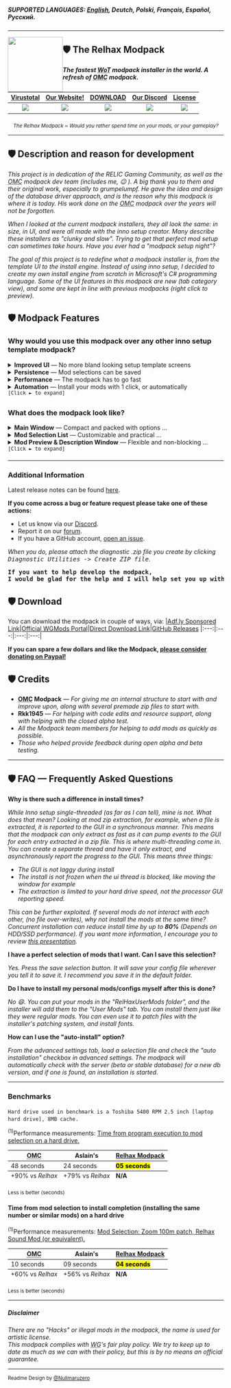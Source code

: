 ##### SUPPORTED LANGUAGES: [**<ins>English</ins>**](README.md), Deutch, Polski, Français, Español, Pусский.</sup>

***

<img align="left" width="128" height="128" src="https://raw.githubusercontent.com/Willster419/RelhaxModpack/master/RelhaxModpack/RelhaxModpack/Resources/modpack_icon.ico">

## 🛡 The Relhax Modpack

**_The fastest <abbr title="World of Tanks">WoT</abbr> modpack installer in the world. A refresh of <abbr title="Odem Mortis Community">OMC</abbr> modpack._**<br>

| [Virustotal](https://www.virustotal.com/#/file/f4e7b13d8e188fff7e604802a96acc43842394cf5d7d94ad82ffce0d20e86b6e/detection) |                                                [Our Website!](https://relhaxmodpack.com/)                                                 |                                           [DOWNLOAD](#download)                                           |               [Our Discord](https://discordapp.com/invite/58fdPvK)|[License](https://github.com/Willster419/RelhaxModpack/blob/master/LICENSE)|
| :---: | :---: | :---: | :---: | :---: |
|![](https://img.shields.io/github/v/release/Willster419/RelhaxModpack?color=4c6f74&label=Version)|![](https://img.shields.io/website?color=85c6cc&down_message=Offline&label=Website&up_message=Online&url=https%3A%2F%2Frelhaxmodpack.com)|![](https://img.shields.io/github/downloads/Willster419/RelhaxModpack/total?color=4c6f74&label=Downloads)|![](https://img.shields.io/discord/303262090741940226?color=85c6cc&label=Discord)|![](https://img.shields.io/github/license/Willster419/RelhaxModpack?color=4c6f74&label=License)|

<p align="center"><sub><i>The Relhax Modpack ~ Would you rather spend time on your mods, or your gameplay?</i></sub></p>

---

## 🛡 Description and reason for development

_This project is in dedication of the RELIC Gaming Community, as well as the <abbr title="Odem Mortis Community">OMC</abbr> modpack dev team (includes me, :wink: ). A big thank you to them and their original work, especially to grumpelumpf. He gave the idea and design of the database driver approach, and is the reason why this modpack is where it is today. His work done on the <abbr title="Odem Mortis Community">OMC</abbr> modpack over the years will not be forgotten._

_When I looked at the current modpack installers, they all look the same: in size, in UI, and were all made with the inno setup creator. Many describe these installers as "clunky and slow". Trying to get that perfect mod setup can sometimes take hours. Have you ever had a "modpack setup night"?_

_The goal of this project is to redefine what a modpack installer is, from the template UI to the install engine. Instead of using inno setup, I decided to create my own install engine from scratch in Microsoft's C# programming language. Some of the UI features in this modpack are new (tab category view), and some are kept in line with previous modpacks (right click to preview)._

## 🛡 Modpack Features

### Why would you use this modpack over any other inno setup template modpack?

<details>
<summary><b>Improved UI</b> — No more bland looking setup template screens</summary>
	<ul>
		<li>Instead of a giant unscrollable list of hard-to-find mods to select from, the mods are presented in tabs, each tab page being a mod catagory. Xvm has a tab page, garage stats have a page, damagelogs have a page, etc. Mods per tab are sorted alphabetically</li>
		<li>For the first time in modpack history, there is a search feature where you can search for "that one mod" you want.</li>
		<li>There are multiple views to display the mod selection list in. Currently we have <abbr title="Odem Mortis Community">OMC</abbr> legacy view and the Relhax default view</li>
		<li>The application allows for DPI and font based application scaling. It is also 4K display ready.</li>
		<li>The Mod selection window and mod preview window are resizeable. The application will remember your last window settings and apply them upon loading the selection list</li>
		<li>The font can be changed to comic sans. This is a critical feature.</li>
		<li>The modpack can inform you if your local installation is out of date. This saves you from running a useless installation.</li>
		<li>The <abbr title="Odem Mortis Community">OMC</abbr> mod preview window has been redesigned, while keeping the familiar user interface:</li>
		<li>The preview window supports image links, sound file links, webpage links, and direct HTML code.</li>
			<ul>
				<li>Pictures load asynchronously. This means that The UI does not lock up waiting for the picture to load.</li>
				<li>The preview window is web-based, meaning you hard drive won't become cluttered with cached pictures.</li>
				<li>Each mod or config can have up to 1.2 million pictures. Other modpacks have only a few, or only 1 picture​</li>
			</ul>
		</ul>
</details>
<details>
<summary><b>Persistence</b> — Mod selections can be saved</summary>
  <ul>
		<li>Like <abbr title="Odem Mortis Community">OMC</abbr> and Aslains, your mods selection can be saved.</li>
		<li>Unlike Aslains, you can save as many mod selections as you want, and save them where ever you like</li>
		<li>Unlike <abbr title="Odem Mortis Community">OMC</abbr>, you can use this selection file to automate the install process (See Automation Section)</li>
	</ul>
</details>
<details>
<summary><b>Performance</b> — The modpack has to go fast</summary>
  <ul>
		<li>For the first time in modpack history, the installation process is multi-threaded, meaning that it can install multiple mods at once. The install process is optimized for 8-core systems.</li>
		<li>The loading and installation times of this modpack vs. Inno setup modpacks have been reduced by up to <b><ins>89%</b></ins> and <b><ins>60%</b></ins> on a standard hard drive using the standard extraction mode. The times are even further reduced for those with WoT installed on an SSD using the multicore extraction mode.</li>
	</ul>
</details>
<details>
<summary><b>Automation</b> — Install your mods with 1 click, or automatically</summary>
	<ul>
		<li>The modpack and be set at command line with a <kbd>/auto-install config_file_name.xml</kbd> switch to automatically install the modpack, with your preference of mods selected. In this situation, you could install without any interaction, and update all your mods in seconds.</li>
	</ul>
</details>
<samp><sup>[Click <kbd>►</kbd> to expand]</sup></samp>

### What does the modpack look like?

<details>
	<summary><b>Main Window</b> — Compact and packed with options ...</summary>
	<p align="center"><img src=".github/readme_resources/en/main_window_1.png" alt="Main Window 1"/></p>
	<p align="center"><img src=".github/readme_resources/en/main_window_2.png" alt="Main Window 2"/></p>
	<p align="center"><img src=".github/readme_resources/en/main_window_3.png" alt="Main Window 3"/></p>
</details>

<details>
	<summary><b>Mod Selection List</b> — Customizable and practical ...</summary>
		<figure>
				<p align="center"><img src=".github/readme_resources/en/selection_lists.png" alt="Mod Selection List"/></p>
			</figcaption>Prefer the <abbr title="Odem Mortis Community">OMC</abbr> style selection view? No problem!<figcaption>
		</figure>
</details>

<details>
	<summary><b>Mod Preview & Description Window</b> — Flexible and non-blocking ...</summary>
	<p align="center"><img src=".github/readme_resources/en/mod_preview_1.png" alt="Mod Preview 1"/></p>
	<p align="center"><img src=".github/readme_resources/en/mod_preview_2.png" alt="Mod Preview 2"/></p>
</details>
<samp><sup>[Click <kbd>►</kbd> to expand]</sup></samp>

---

### Additional Information

Latest release notes can be found [here](https://github.com/Willster419/RelhaxModpack/commits/master).

**If you come across a bug or feature request please take one of these actions:**

- Let us know via our [Discord](https://discordapp.com/invite/58fdPvK).
- Report it on our [forum](http://forums.relhaxmodpack.com/).
- If you have a GitHub account, [open an issue](https://github.com/Willster419/RelhaxModpack/issues).

_When you do, please attach the diagnostic .zip file you create by clicking <kbd>Diagnostic Utilities -> Create ZIP file</kbd>_.

<p align="center"><b><ins><pre>If you want to help develop the modpack,<br>I would be glad for the help and I will help set you up with an environment! Thank you!</pre></ins></b></p>

## 🛡 Download

You can download the modpack in couple of ways, via:
|[Adf.ly Sponsored Link](http://adf.ly/1l28oP)|[Official <abbr title="Wargaming Mods">WGMods</abbr> Portal](https://wgmods.net/392/)|[Direct Download Link](http://bigmods.relhaxmodpack.com/RelhaxModpack/RelhaxModpack.exe)|[GitHub Releases](https://github.com/Willster419/RelhaxModpack/releases)
|:---:|:---:|:---:|:---:|

**If you can spare a few dollars and like the Modpack, [please consider donating on Paypal!](https://www.paypal.com/cgi-bin/webscr?cmd=_s-xclick&hosted_button_id=76KNV8KXKYNG2)**

## 🛡 Credits

- <b><abbr title="Odem Mortis Community">OMC</abbr> Modpack</b> — <i>For giving me an internal structure to start with and improve upon, along with several premade zip files to start with.</i>
- <b>Rkk1945</b> — <i>For helping with code edits and resource support, along with helping with the closed alpha test.</i>
- <i>All the Modpack team members for helping to add mods as quickly as possible.</i>
- <i>Those who helped provide feedback during open alpha and beta testing.</i>

---

## 🛡 FAQ — Frequently Asked Questions

**Why is there such a difference in install times?**

_While Inno setup single-threaded (as far as I can tell), mine is not. What does that mean? Looking at mod zip extraction, for example, when a file is extracted, it is reported to the GUI in a synchronous manner. This means that the modpack can only extract as fast as it can pump events to the GUI for each entry extracted in a zip file. This is where multi-threading come in. You can create a separate thread and have it only extract, and asynchronously report the progress to the GUI. This means three things:_

- _The GUI is not laggy during install_
- _The install is not frozen when the ui thread is blocked, like moving the window for example_
- _The extraction is limited to your hard drive speed, not the processor GUI reporting speed._

_This can be further exploited. If several mods do not interact with each other, (no file over-writes), why not install the mods at the same time? Concurrent installation can reduce install time by up to <b>80%</b> (Depends on HDD/SSD performance)._
_If you want more information, I encourage you to review [this presentation](https://docs.google.com/presentation/d/1H-6YLcEP3XfxeEhF21grP7Ypfw2im300201bz0NAuJI/edit#slide=id.g7bf2f002c6_0_83)._

**I have a perfect selection of mods that I want. Can I save this selection?**

_Yes. Press the save selection button. It will save your config file wherever you tell it to save it. I recommend you save it in the default folder._

**Do I have to install my personal mods/configs myself after this is done?**

_No :smile:. You can put your mods in the "RelHaxUserMods folder", and the installer will add them to the "User Mods" tab. You can install them just like they were regular mods. You can even use it to patch files with the installer's patching system, and install fonts._

**How can I use the "auto-install" option?**

_From the advanced settings tab, load a selection file and check the "auto installation" checkbox in advanced settings. The modpack will automatically check with the server (beta or stable database) for a new db version, and if one is found, an installation is started._

***

### Benchmarks
``Hard drive used in benchmark is a Toshiba 5400 RPM 2.5 inch [laptop hard drive], 8MB cache.``


<table>
	<sup>(1)</sup>Performance measurements: <ins>Time from program execution to mod selection on a hard drive.</ins>
  <thead>
    <tr>
      <th><abbr title="Odem Mortis Community">OMC</abbr></th>
      <th>Aslain's</th>
			<th><ins>Relhax Modpack</ins></th>
    </tr>
  </thead>
  <tbody>
    <tr>
      <td>48 seconds</td>
      <td>24 seconds</td>
			<td><mark><b>05 seconds</mark></td>
    </tr>
  </tbody>
  <tfoot>
    <tr>
      <td>+90% vs <i>Relhax</i></td>
      <td>+79% vs <i>Relhax</i></td>
			<td><b>N/A</b></td>
    </tr>
  </tfoot>
</table>
<sub>Less is better (seconds)</sub>


#### Time from mod selection to install completion (installing the same number or similar mods) on a hard drive

<table>
	<sup>(1)</sup>Performance measurements: <ins>Mod Selection: Zoom 100m patch, Relhax Sound Mod (or equivalent).</ins>
  <thead>
    <tr>
      <th><abbr title="Odem Mortis Community">OMC</abbr></th>
      <th>Aslain's</th>
			<th><ins>Relhax Modpack</ins></th>
    </tr>
  </thead>
  <tbody>
    <tr>
      <td>10 seconds</td>
      <td>09 seconds</td>
			<td><mark><b>04 seconds</mark></td>
    </tr>
  </tbody>
  <tfoot>
    <tr>
      <td>+60% vs <i>Relhax</i></td>
      <td>+56% vs <i>Relhax</i></td>
			<td><b>N/A</b></td>
    </tr>
  </tfoot>
</table>
<sub>Less is better (seconds)</sub>

***
##### Disclaimer

*There are no "Hacks" or illegal mods in the modpack, the name is used for artistic license.*<br>
*This modpack complies with <abbr title="Wargaming">WG</abbr>'s fair play policy. We try to keep up to date as much as we can with their policy, but this is by no means an official guarantee.*
***
<sup>Readme Design by [@Nullmaruzero](https://github.com/Nullmaruzero/)</sup>
